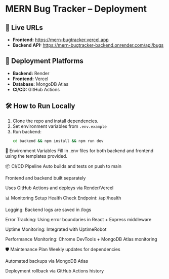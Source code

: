 # MERN Bug Tracker – Deployment

## 🔗 Live URLs
- **Frontend:** https://mern-bugtracker.vercel.app
- **Backend API:** https://mern-bugtracker-backend.onrender.com/api/bugs

## 🚀 Deployment Platforms
- **Backend:** Render
- **Frontend:** Vercel
- **Database:** MongoDB Atlas
- **CI/CD:** GitHub Actions

## 🛠 How to Run Locally
1. Clone the repo and install dependencies.
2. Set environment variables from `.env.example`
3. Run backend:
   ```bash
   cd backend && npm install && npm run dev
🔐 Environment Variables
Fill in .env files for both backend and frontend using the templates provided.

📦 CI/CD Pipeline
Auto builds and tests on push to main

Frontend and backend built separately

Uses GitHub Actions and deploys via Render/Vercel

📊 Monitoring Setup
Health Check Endpoint: /api/health

Logging: Backend logs are saved in /logs

Error Tracking: Using error boundaries in React + Express middleware

Uptime Monitoring: Integrated with UptimeRobot

Performance Monitoring: Chrome DevTools + MongoDB Atlas monitoring

🛡️ Maintenance Plan
Weekly updates for dependencies

Automated backups via MongoDB Atlas

Deployment rollback via GitHub Actions history
